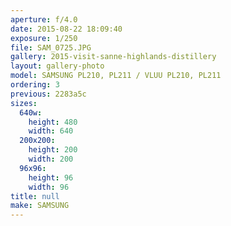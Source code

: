 ```yaml
---
aperture: f/4.0
date: 2015-08-22 18:09:40
exposure: 1/250
file: SAM_0725.JPG
gallery: 2015-visit-sanne-highlands-distillery
layout: gallery-photo
model: SAMSUNG PL210, PL211 / VLUU PL210, PL211
ordering: 3
previous: 2283a5c
sizes:
  640w:
    height: 480
    width: 640
  200x200:
    height: 200
    width: 200
  96x96:
    height: 96
    width: 96
title: null
make: SAMSUNG
---
```

